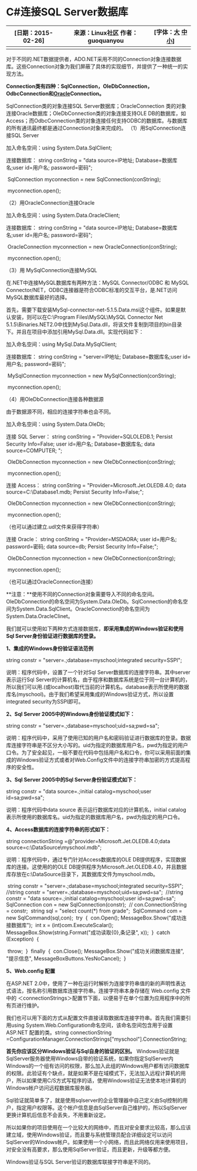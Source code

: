 # C#连接SQL Server数据库

| [日期：2015-02-26] | 来源：Linux社区 作者：guoquanyou | [字体：[大](javascript:ContentSize(16)) [中](javascript:ContentSize(0)) [小](javascript:ContentSize(12))] |
| ------------------ | -------------------------------- | ------------------------------------------------------------ |
|                    |                                  |                                                              |

对于不同的.NET数据提供者，ADO.NET采用不同的Connection对象连接数据库。这些Connection对象为我们屏蔽了具体的实现细节，并提供了一种统一的实现方法。

**Connection类有四种：SqlConnection，OleDbConnection，OdbcConnection和[Oracle](https://www.linuxidc.com/topicnews.aspx?tid=12)Connection。**

SqlConnection类的对象连接SQL Server数据库；OracleConnection 类的对象连接Oracle数据库；OleDbConnection类的对象连接支持OLE DB的数据库，如Access；而OdbcConnection类的对象连接任何支持ODBC的数据库。与数据库的所有通讯最终都是通过Connection对象来完成的。
 （1）用SqlConnection连接SQL Server

加入命名空间：using System.Data.SqlClient;

连接数据库： string conString = "data source=IP地址; Database=数据库名;user id=用户名; password=密码";

​             SqlConnection myconnection = new SqlConnection(conString);

​             myconnection.open();

（2）用OracleConnection连接Oracle

加入命名空间：using System.Data.OracleClient;

连接数据库： string conString = "data source=IP地址; Database=数据库名;user id=用户名; password=密码";

​             OracleConnection myconnection = new OracleConnection(conString);

​             myconnection.open();

（3）用 MySqlConnection连接MySQL

在.NET中连接MySQL数据库有两种方法：MySQL Connector/ODBC 和 MySQL Connector/NET，ODBC连接器是符合ODBC标准的交互平台，是.NET访问MySQL数据库最好的选择。

首先，需要下载安装MySql-connector-net-5.1.5.Data.msi这个组件。如果是默认安装，则可以在C:\Program Files\MySQL\MySQL Connector Net 5.1.5\Binaries\.NET2.0中找到MySql.Data.dll，将该文件复制到项目的bin目录下。并且在项目中添加引用MySql.Data.dll。实现代码如下：

加入命名空间：using MySql.Data.MySqlClient;

连接数据库： string conString = "server=IP地址; Database=数据库名;user id=用户名; password=密码";

​             MySqlConnection myconnection = new MySqlConnection(conString);

​             myconnection.open();

（4）用OleDbConnection连接各种数据源

由于数据源不同，相应的连接字符串也会不同。

加入命名空间：using System.Data.OleDb;

连接 SQL Server：  string conString = "Provider=SQLOLEDB.1; Persist Security Info=False; user id=用户名; Database=数据库名; data source=COMPUTER; ";

​                  OleDbConnection myconnection = new OleDbConnection(conString);

​                  myconnection.open();

连接 Access：  string conString = "Provider=Microsoft.Jet.OLEDB.4.0;  data source=C:\\Database1.mdb; Persist Security Info=False;";

​                  OleDbConnection myconnection = new OleDbConnection(conString);

​                  myconnection.open();

（也可以通过建立.udl文件来获得字符串）

连接 Oracle：  string conString = "Provider=MSDAORA;  user id=用户名; password=密码; data source=db; Persist Security Info=False;";

​                  OleDbConnection myconnection = new OleDbConnection(conString);

​                  myconnection.open();

（也可以通过OracleConnection连接） 

**注意：**使用不同的Connection对象需要导入不同的命名空间。OleDbConnection的命名空间为System.Data.OleDb。SqlConnection的命名空间为System.Data.SqlClient。OracleConnection的命名空间为System.Data.OracleClinet。

我们就可以使用如下两种方式连接数据库，**即采用集成的Windows验证和使用Sql Server身份验证进行数据库的登录。**

**1、集成的Windows身份验证语法范例**

string constr = "server=.;database=myschool;integrated security=SSPI";

说明：程序代码中，设置了一个针对Sql Server数据库的连接字符串。其中server表示运行Sql Server的计算机名，由于程序和数据库系统是位于同一台计算机的，所以我们可以用.(或localhost)取代当前的计算机名。database表示所使用的数据库名(myschool)。由于我们希望采用集成的Windows验证方式，所以设置 integrated security为SSPI即可。

**2、Sql Server 2005中的Windows身份验证模式如下：**

string constr = "server=.;database=myschool;uid=sa;pwd=sa";

说明：程序代码中，采用了使用已知的用户名和密码验证进行数据库的登录。数据库连接字符串是不区分大小写的。uid为指定的数据库用户名，pwd为指定的用户口令。为了安全起见，一般不要在代码中包括用户名和口令，你可以采用前面的集成的Windows验证方式或者对Web.Config文件中的连接字符串加密的方式提高程序的安全性。

**3、Sql Server 2005中的Sql Server身份验证模式如下：**

string constr = "data source=.;initial catalog=myschool;user id=sa;pwd=sa";

说明：程序代码中data source 表示运行数据库对应的计算机名，initial catalog表示所使用的数据库名。uid为指定的数据库用户名，pwd为指定的用户口令。

**4、Access数据库的连接字符串的形式如下：**

string connectionString =@"provider=Microsoft.Jet.OLEDB.4.0;data source=c:\DataSource\myschool.mdb";

说明：程序代码中，通过专门针对Access数据库的OLE DB提供程序，实现数据库的连接。这使用的的OLE DB提供程序为Microsoft.Jet.OLEDB.4.0，并且数据库存放在c:\DataSource目录下，其数据库文件为myschool.mdb。    

​      string constr = "server=.;database=myschool;integrated security=SSPI";
​      //string constr = "server=.;database=myschool;uid=sa;pwd=sa";
​      //string constr = "data source=.;initial catalog=myschool;user id=sa;pwd=sa";
​      SqlConnection con = new SqlConnection(constr);
​     // con.ConnectionString = constr;
​      string sql = "select count(*) from grade";
​      SqlCommand com = new SqlCommand(sql,con);
​      try
​      {
​        con.Open();
​        MessageBox.Show("成功连接数据库");
​        int x = (int)com.ExecuteScalar();
​        MessageBox.Show(string.Format("成功读取{0},条记录", x));
​      }
​      catch (Exception)
​      {

​        throw;
​      }
​      finally
​      {
​        con.Close();
​        MessageBox.Show("成功关闭数据库连接", "提示信息", MessageBoxButtons.YesNoCancel);
​      }

**5、Web.config 配置**

在ASP.NET 2.0中，使用了一种在运行时解析为连接字符串值的新的声明性表达式语法，按名称引用数据库连接字符串。连接字符串本身存储在 Web.config 文件中的 ＜connectionStrings＞配置节下面，以便易于在单个位置为应用程序中的所有页进行维护。

<?xml version="1.0"?>
<configuration>
<connectionStrings>
<add name="myschool" connectionString="Server=localhost;Integrated Security=True;Database=myschool;Persist Security Info=True" providerName="System.Data.SqlClient" />
</connectionStrings>
<system.web>
<pages styleSheetTheme="Default"/>
</system.web>
</configuration>

我们也可以用下面的方式从配置文件直接读取数据库连接字符串。首先我们需要引用using System.Web.Configuration命名空间，该命名空间包含用于设置 ASP.NET 配置的类。string connectionString =ConfigurationManager.ConnectionStrings["myschool"].ConnectionString;

**首先你应该区分Windows验证与Sql自身的验证的区别。** 
 Windows验证就是SqlServer服务器使用Windows自带的验证系统，如果你指定SqlServer内Windows的一个组有访问的权限，那么加入此组的Windows用户都有访问数据库的权限。此验证有个缺点，就是如果不是在域模式下，无法加入远程计算机的用户，所以如果使用C/S方式写程序的话，使用Windows验证无法使本地计算机的Windows帐户访问远程数据库服务器。 

 Sql验证就简单多了，就是使用sqlserver的企业管理器中自己定义由Sql控制的用户，指定用户权限等。这个帐户信息是由SqlServer自己维护的，所以SqlServer更换计算机后信息不会丢失，不用重新设定。 

 所以如果你的项目使用在一个比较大的网络中，而且对安全要求比较高，那么应该建立域，使用Windows验证，而且要与系统管理员配合详细设定可以访问SqlServer的Windows帐户。如果使用一个小网络，而且此网络仅用来使用项目，对安全没有高要求，那么使用SqlServer验证，而且更新，升级等都方便。 

Windows验证与SQL Server验证的数据库联接字符串是不同的。
